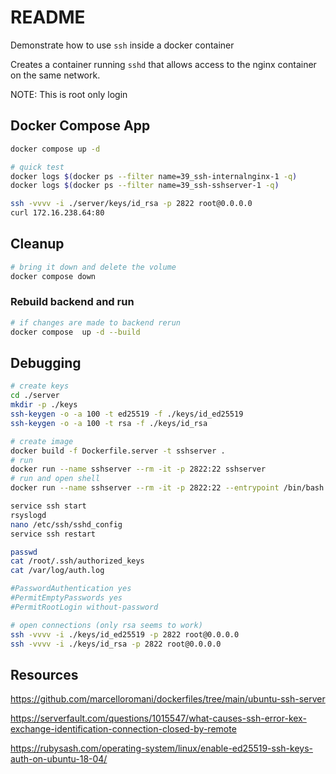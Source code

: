# README

Demonstrate how to use `ssh` inside a docker container  

Creates a container running `sshd` that allows access to the nginx container on the same network.  

NOTE: This is root only login  

## Docker Compose App

```sh
docker compose up -d 

# quick test
docker logs $(docker ps --filter name=39_ssh-internalnginx-1 -q)
docker logs $(docker ps --filter name=39_ssh-sshserver-1 -q)

ssh -vvvv -i ./server/keys/id_rsa -p 2822 root@0.0.0.0
curl 172.16.238.64:80
```

## Cleanup

```sh
# bring it down and delete the volume
docker compose down 
```

### Rebuild backend and run

```sh
# if changes are made to backend rerun
docker compose  up -d --build
```

## Debugging

```sh
# create keys
cd ./server
mkdir -p ./keys
ssh-keygen -o -a 100 -t ed25519 -f ./keys/id_ed25519 
ssh-keygen -o -a 100 -t rsa -f ./keys/id_rsa 

# create image
docker build -f Dockerfile.server -t sshserver .
# run 
docker run --name sshserver --rm -it -p 2822:22 sshserver
# run and open shell
docker run --name sshserver --rm -it -p 2822:22 --entrypoint /bin/bash sshserver

service ssh start
rsyslogd
nano /etc/ssh/sshd_config  
service ssh restart

passwd
cat /root/.ssh/authorized_keys
cat /var/log/auth.log

#PasswordAuthentication yes
#PermitEmptyPasswords yes
#PermitRootLogin without-password

# open connections (only rsa seems to work)
ssh -vvvv -i ./keys/id_ed25519 -p 2822 root@0.0.0.0
ssh -vvvv -i ./keys/id_rsa -p 2822 root@0.0.0.0
```

## Resources

https://github.com/marcelloromani/dockerfiles/tree/main/ubuntu-ssh-server

https://serverfault.com/questions/1015547/what-causes-ssh-error-kex-exchange-identification-connection-closed-by-remote

https://rubysash.com/operating-system/linux/enable-ed25519-ssh-keys-auth-on-ubuntu-18-04/

